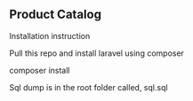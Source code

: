 ## Product Catalog

Installation instruction

Pull this repo and install laravel using composer

composer install

Sql dump is in the root folder called, sql.sql


